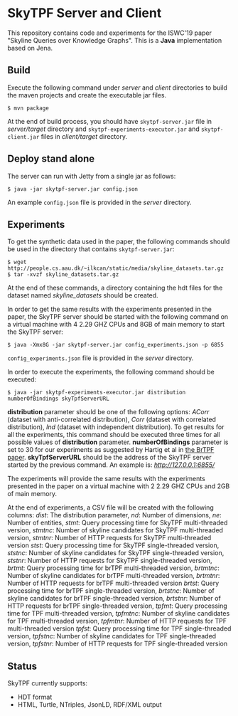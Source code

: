 # SkyTPF Server and Client

This repository contains code and experiments for the ISWC'19 paper "Skyline Queries over Knowledge Graphs". 
This is a **Java** implementation based on Jena. 

## Build
Execute the following command under *server* and *client* directories to build the maven projects and create the executable jar files.
```
$ mvn package
```
At the end of build process, you should have `skytpf-server.jar` file in *server/target* directory and `skytpf-experiments-executor.jar` and `skytpf-client.jar` files in *client/target* directory.

## Deploy stand alone
The server can run with Jetty from a single jar as follows:
```
$ java -jar skytpf-server.jar config.json
```
An example `config.json` file is provided in the *server* directory.

## Experiments
To get the synthetic data used in the paper, the following commands should be used in the directory that contains `skytpf-server.jar`:
```
$ wget http://people.cs.aau.dk/~ilkcan/static/media/skyline_datasets.tar.gz
$ tar -xvzf skyline_datasets.tar.gz 
```
At the end of these commands, a directory containing the hdt files for the dataset named *skyline_datasets* should be created.

In order to get the same results with the experiments presented in the paper, the SkyTPF server should be started with the following command on a virtual machine with 4 2.29 GHZ CPUs and 8GB of main memory to start the SkyTPF server:
```
$ java -Xmx8G -jar skytpf-server.jar config_experiments.json -p 6855
```
`config_experiments.json` file is provided in the *server* directory.

In order to execute the experiments, the following command should be executed:
```
$ java -jar skytpf-experiments-executor.jar distribution numberOfBindings skyTpfServerURL
``` 
**distribution** parameter should be one of the following options: *ACorr* (dataset with anti-correlated distribution), *Corr* (dataset with correlated distribution), *Ind* (dataset with independent distribution). To get results for all the experiments, this command should be executed three times for all possible values of **distribution** parameter.
**numberOfBindings** parameter is set to 30 for our experiments as suggested by Hartig et al in [the BrTPF paper](https://link.springer.com/chapter/10.1007%2F978-3-319-48472-3_48).
**skyTpfServerURL** should be the address of the SkyTPF server started by the previous command. An example is: *http://127.0.0.1:6855/*

The experiments will provide the same results with the experiments presented in the paper on a virtual machine with 2 2.29 GHZ CPUs and 2GB of main memory.

At the end of experiments, a CSV file will be created with the following columns:
*dist*: The distribution parameter,
*nd*: Number of dimensions,
*ne*: Number of entities,
*stmt*: Query processing time for SkyTPF multi-threaded version,
*stmtnc*: Number of skyline candidates for SkyTPF multi-threaded version, 
*stmtnr*: Number of HTTP requests for SkyTPF multi-threaded version
*stst*: Query processing time for SkyTPF single-threaded version,
*ststnc*: Number of skyline candidates for SkyTPF single-threaded version, 
*ststnr*: Number of HTTP requests for SkyTPF single-threaded version,
*brtmt*: Query processing time for brTPF multi-threaded version,
*brtmtnc*: Number of skyline candidates for brTPF multi-threaded version, 
*brtmtnr*: Number of HTTP requests for brTPF multi-threaded version
*brtst*: Query processing time for brTPF single-threaded version,
*brtstnc*: Number of skyline candidates for brTPF single-threaded version, 
*brtstnr*: Number of HTTP requests for brTPF single-threaded version,
*tpfmt*: Query processing time for TPF multi-threaded version,
*tpfmtnc*: Number of skyline candidates for TPF multi-threaded version, 
*tpfmtnr*: Number of HTTP requests for TPF multi-threaded version
*tpfst*: Query processing time for TPF single-threaded version,
*tpfstnc*: Number of skyline candidates for TPF single-threaded version, 
*tpfstnr*: Number of HTTP requests for TPF single-threaded version

## Status
SkyTPF currently supports:
- HDT format
- HTML, Turtle, NTriples, JsonLD, RDF/XML output